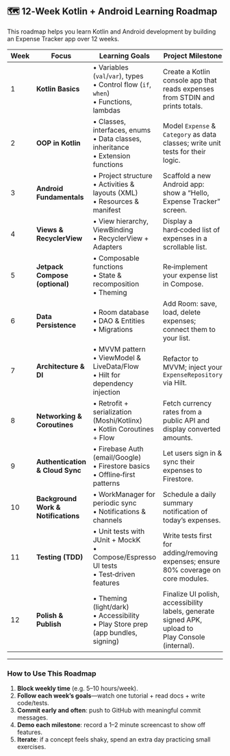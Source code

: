 ## 🗺️ 12‑Week Kotlin + Android Learning Roadmap

This roadmap helps you learn Kotlin and Android development by building an Expense Tracker app over 12 weeks.

| Week | Focus                                 | Learning Goals                                                                          | Project Milestone                                 |
|------|---------------------------------------|-----------------------------------------------------------------------------------------|---------------------------------------------------|
| 1    | **Kotlin Basics**                     | • Variables (`val`/`var`), types<br>• Control flow (`if`, `when`)<br>• Functions, lambdas | Create a Kotlin console app that reads expenses from STDIN and prints totals. |
| 2    | **OOP in Kotlin**                     | • Classes, interfaces, enums<br>• Data classes, inheritance<br>• Extension functions     | Model `Expense` & `Category` as data classes; write unit tests for their logic. |
| 3    | **Android Fundamentals**              | • Project structure<br>• Activities & layouts (XML)<br>• Resources & manifest           | Scaffold a new Android app: show a “Hello, Expense Tracker” screen.            |
| 4    | **Views & RecyclerView**              | • View hierarchy, ViewBinding<br>• RecyclerView + Adapters                              | Display a hard‑coded list of expenses in a scrollable list.                    |
| 5    | **Jetpack Compose (optional)**        | • Composable functions<br>• State & recomposition<br>• Theming                         | Re‑implement your expense list in Compose.                                     |
| 6    | **Data Persistence**                  | • Room database<br>• DAO & Entities<br>• Migrations                                     | Add Room: save, load, delete expenses; connect them to your list.              |
| 7    | **Architecture & DI**                 | • MVVM pattern<br>• ViewModel & LiveData/Flow<br>• Hilt for dependency injection        | Refactor to MVVM; inject your `ExpenseRepository` via Hilt.                    |
| 8    | **Networking & Coroutines**           | • Retrofit + serialization (Moshi/Kotlinx)<br>• Kotlin Coroutines + Flow                | Fetch currency rates from a public API and display converted amounts.          |
| 9    | **Authentication & Cloud Sync**       | • Firebase Auth (email/Google)<br>• Firestore basics<br>• Offline‑first patterns        | Let users sign in & sync their expenses to Firestore.                          |
| 10   | **Background Work & Notifications**   | • WorkManager for periodic sync<br>• Notifications & channels                           | Schedule a daily summary notification of today’s expenses.                     |
| 11   | **Testing (TDD)**                     | • Unit tests with JUnit + MockK<br>• Compose/Espresso UI tests<br>• Test‑driven features | Write tests first for adding/removing expenses; ensure 80% coverage on core modules. |
| 12   | **Polish & Publish**                  | • Theming (light/dark)<br>• Accessibility<br>• Play Store prep (app bundles, signing)    | Finalize UI polish, accessibility labels, generate signed APK, upload to Play Console (internal). |

---

### How to Use This Roadmap

1. **Block weekly time** (e.g. 5–10 hours/week).
2. **Follow each week’s goals**—watch one tutorial + read docs + write code/tests.
3. **Commit early and often**: push to GitHub with meaningful commit messages.
4. **Demo each milestone**: record a 1–2 minute screencast to show off features.
5. **Iterate**: if a concept feels shaky, spend an extra day practicing small exercises.  